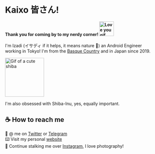 # Kaixo 皆さん! 
#### Thank you for coming by to my nerdy corner! <img alt="Love you gif" src="https://user-images.githubusercontent.com/5679180/79618120-0daffb80-80be-11ea-819e-d2b0fa904d07.gif" width="48" />

I'm Izadi (イサディ if it helps, it means nature :seedling:) an Android Engineer working in Tokyo! I'm from the [Basque Country](https://en.wikipedia.org/wiki/Basque_Country_(greater_region)) and in Japan since 2019.

<img alt="Gif of a cute shiba" src="https://data.whicdn.com/images/254520507/original.gif" width="128" /> 

I'm also obsessed with Shiba-Inu, yes, equally important.



## ☕ How to reach me
:flamingo: @ me on [Twitter](https://twitter.com/izadiegizabal) or [Telegram](https://t.me/izadiegizabal)\
:keyboard: Visit my personal [website](https://izadi.xyz)\
:camera_flash: Continue stalking me over [Instagram](https://www.instagram.com/izadiegizabal), I love photography!

<!--
**izadiegizabal/izadiegizabal** is a ✨ _special_ ✨ repository because its `README.md` (this file) appears on your GitHub profile.

Here are some ideas to get you started:

- 🔭 I’m currently working on ...
- 🌱 I’m currently learning ...
- 👯 I’m looking to collaborate on ...
- 🤔 I’m looking for help with ...
- 💬 Ask me about ...
- 📫 How to reach me: ...
- 😄 Pronouns: ...
- ⚡ Fun fact: ...
-->
